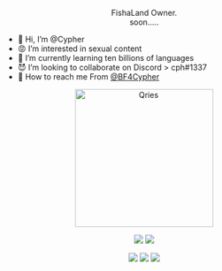 <p style="text-align:center">
  FishaLand Owner.<br>
  soon.....
</p>


- 🤬 Hi, I’m @Cypher
- 😡 I’m interested in sexual content
- 🥵 I’m currently learning ten billions of languages
- 😈 I’m looking to collaborate on Discord > cph#1337
- 👹 How to reach me From [@BF4Cypher](https://twitter.com/BF4Cypher)

<!DOCTYPE html>
<html>
   <head>   
   </head>
   <body>
<p align="center">
      <a href="https://discord.gg/brigadefantome">
         <img alt="Qries" src="https://media.discordapp.net/attachments/865037721972899850/865055211353931806/MOSHED-2021-7-15-4-20-23.gif"
         width=250" height="250">
      </a>
   </body>
</html>



<p align="center">
  <img src="https://github-readme-stats.vercel.app/api?username=BF4Cypher&theme=midnight-purple&show_icons=true&hide_border=true">
  <img src="https://github-readme-stats.vercel.app/api/top-langs/?username=BF4Cypher&theme=midnight-purple&layout=compact&hide_border=true&langs_count=8&hide=html,css,blade,makefile,batchfile,shell">
</p>

<p align="center">
  <a href="https://www.linkedin.com/in/BF4Cypher/"><img src="https://img.shields.io/badge/LinkedIn-0077B5?style=for-the-badge&logo=linkedin&logoColor=white"></a>
  <a href="https://discords.com/bio/p/BF4Cypher"><img src="https://img.shields.io/badge/Discord-7289DA?style=for-the-badge&logo=discord&logoColor=white"></a>
  <img src="https://gpvc.arturio.dev/BF4Cypher">
</p>
